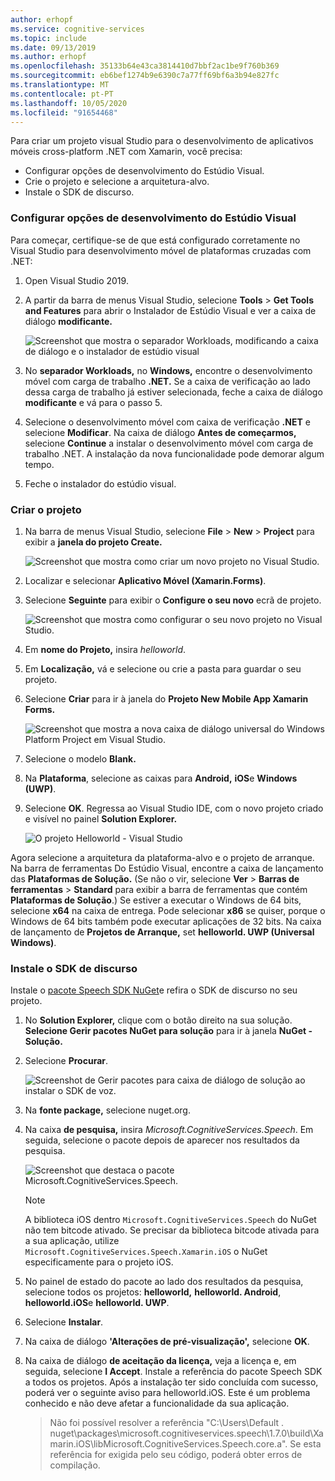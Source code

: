 ```yaml
---
author: erhopf
ms.service: cognitive-services
ms.topic: include
ms.date: 09/13/2019
ms.author: erhopf
ms.openlocfilehash: 35133b64e43ca3814410d7bbf2ac1be9f760b369
ms.sourcegitcommit: eb6bef1274b9e6390c7a77ff69bf6a3b94e827fc
ms.translationtype: MT
ms.contentlocale: pt-PT
ms.lasthandoff: 10/05/2020
ms.locfileid: "91654468"
---
```

Para criar um projeto visual Studio para o desenvolvimento de aplicativos móveis cross-platform .NET com Xamarin, você precisa:
- Configurar opções de desenvolvimento do Estúdio Visual.
- Crie o projeto e selecione a arquitetura-alvo. 
- Instale o SDK de discurso.

### <a name="set-up-visual-studio-development-options"></a>Configurar opções de desenvolvimento do Estúdio Visual

Para começar, certifique-se de que está configurado corretamente no Visual Studio para desenvolvimento móvel de plataformas cruzadas com .NET:

1. Open Visual Studio 2019.

1. A partir da barra de menus Visual Studio, selecione **Tools**  >  **Get Tools and Features** para abrir o Instalador de Estúdio Visual e ver a caixa de diálogo **modificante.**

   ![Screenshot que mostra o separador Workloads, modificando a caixa de diálogo e o instalador de estúdio visual](../articles/cognitive-services/Speech-Service/media/sdk/vs-enable-xamarin-workload.png)

1. No **separador Workloads,** no **Windows,** encontre o desenvolvimento móvel com carga de trabalho **.NET.** Se a caixa de verificação ao lado dessa carga de trabalho já estiver selecionada, feche a caixa de diálogo **modificante** e vá para o passo 5.

1. Selecione o desenvolvimento móvel com caixa de verificação **.NET** e selecione **Modificar**. Na caixa de diálogo **Antes de começarmos,** selecione **Continue** a instalar o desenvolvimento móvel com carga de trabalho .NET. A instalação da nova funcionalidade pode demorar algum tempo.

1. Feche o instalador do estúdio visual.

### <a name="create-the-project"></a>Criar o projeto

1. Na barra de menus Visual Studio, selecione **File**  >  **New**  >  **Project** para exibir a **janela do projeto Create.**

   ![Screenshot que mostra como criar um novo projeto no Visual Studio.](../articles/cognitive-services/Speech-Service/media/sdk/vs-enable-xamarin-create-new-project.png)

1. Localizar e selecionar **Aplicativo Móvel (Xamarin.Forms)**.

1. Selecione **Seguinte** para exibir o **Configure o seu novo** ecrã de projeto.

   ![Screenshot que mostra como configurar o seu novo projeto no Visual Studio.](../articles/cognitive-services/Speech-Service/media/sdk/vs-enable-xamarin-configure-your-new-project.png)

1. Em **nome do Projeto,** insira *helloworld*.

1. Em **Localização,** vá e selecione ou crie a pasta para guardar o seu projeto.

1. Selecione **Criar** para ir à janela do **Projeto New Mobile App Xamarin Forms.**

   ![Screenshot que mostra a nova caixa de diálogo universal do Windows Platform Project em Visual Studio.](../articles/cognitive-services/Speech-Service/media/sdk/qs-csharp-xamarin-new-xamarin-project.png)

1. Selecione o modelo **Blank.**

1. Na **Plataforma**, selecione as caixas para **Android,** **iOS**e **Windows (UWP)**.

1. Selecione **OK**. Regressa ao Visual Studio IDE, com o novo projeto criado e visível no painel **Solution Explorer.**

   ![O projeto Helloworld - Visual Studio](../articles/cognitive-services/Speech-Service/media/sdk/vs-enable-xamarin-helloworld.png)

Agora selecione a arquitetura da plataforma-alvo e o projeto de arranque. Na barra de ferramentas Do Estúdio Visual, encontre a caixa de lançamento das **Plataformas de Solução.** (Se não o vir, selecione **Ver**  >  **Barras de ferramentas**  >  **Standard** para exibir a barra de ferramentas que contém **Plataformas de Solução**.) Se estiver a executar o Windows de 64 bits, selecione **x64** na caixa de entrega. Pode selecionar **x86** se quiser, porque o Windows de 64 bits também pode executar aplicações de 32 bits. Na caixa de lançamento de **Projetos de Arranque,** set **helloworld. UWP (Universal Windows)**.

### <a name="install-the-speech-sdk"></a>Instale o SDK de discurso

Instale o [pacote Speech SDK NuGet](https://aka.ms/csspeech/nuget)e refira o SDK de discurso no seu projeto.

1. No **Solution Explorer,** clique com o botão direito na sua solução. **Selecione Gerir pacotes NuGet para solução** para ir à janela **NuGet - Solução.**

1. Selecione **Procurar**.

   ![Screenshot de Gerir pacotes para caixa de diálogo de solução ao instalar o SDK de voz.](../articles/cognitive-services/Speech-Service/media/sdk/vs-enable-uwp-nuget-solution-browse.png)

1. Na **fonte package,** selecione nuget.org.

1. Na caixa **de pesquisa,** insira *Microsoft.CognitiveServices.Speech*. Em seguida, selecione o pacote depois de aparecer nos resultados da pesquisa.

   ![Screenshot que destaca o pacote Microsoft.CognitiveServices.Speech.](../articles/cognitive-services/Speech-Service/media/sdk/qs-csharp-xamarin-nuget-install.png)

   > [!NOTE] 
   > A biblioteca iOS dentro `Microsoft.CognitiveServices.Speech` do NuGet não tem bitcode ativado. Se precisar da biblioteca bitcode ativada para a sua aplicação, utilize `Microsoft.CognitiveServices.Speech.Xamarin.iOS` o NuGet especificamente para o projeto iOS.

1. No painel de estado do pacote ao lado dos resultados da pesquisa, selecione todos os projetos: **helloworld,** **helloworld. Android**, **helloworld.iOS**e **helloworld. UWP**.

1. Selecione **Instalar**.

1. Na caixa de diálogo **'Alterações de pré-visualização',** selecione **OK**.

1. Na caixa de diálogo **de aceitação da licença,** veja a licença e, em seguida, selecione **I Accept**. Instale a referência do pacote Speech SDK a todos os projetos. Após a instalação ter sido concluída com sucesso, poderá ver o seguinte aviso para helloworld.iOS. Este é um problema conhecido e não deve afetar a funcionalidade da sua aplicação.

   > Não foi possível resolver a referência "C:\Users\Default \. nuget\packages\microsoft.cognitiveservices.speech\1.7.0\build\Xamarin.iOS\libMicrosoft.CognitiveServices.Speech.core.a". Se esta referência for exigida pelo seu código, poderá obter erros de compilação.
